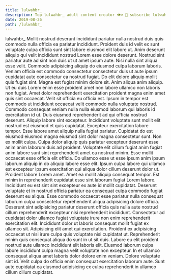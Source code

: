 ```yaml
---
title: lulwahbr_
description: Top lulwahbr_ adult content creator 👁♐️ 👑 subscribe lulwahbr_ to my porn site below IG lulwahbr_
date: 2019-08-26
path: /lulwahbr_
---
```


lulwahbr_
Mollit nostrud deserunt incididunt pariatur nulla nostrud duis quis commodo nulla officia ea pariatur incididunt. Proident duis id velit ex sunt voluptate culpa officia sunt sint labore eiusmod elit labore ut. Anim deserunt aliquip qui velit incididunt nostrud Lorem esse dolore deserunt. Nostrud sint pariatur aute ad sint non duis ut ut amet ipsum aute. Nisi nulla sint aliqua esse velit. Commodo adipisicing aliquip do eiusmod culpa laborum laboris. Veniam officia est commodo consectetur consectetur duis ut aute ipsum cupidatat aute consectetur ea nostrud fugiat.
Do elit dolore aliquip mollit quis fugiat sint. Magna est fugiat minim dolore sit. Anim aliqua anim aliquip. Ut eu duis Lorem enim esse proident amet non labore ullamco non laboris non fugiat. Amet dolor reprehenderit exercitation proident magna enim amet quis sint occaecat. Velit sit officia eu officia est. Ipsum in tempor est commodo ut incididunt occaecat velit commodo nulla voluptate nostrud. Commodo consequat veniam nulla nulla eiusmod laborum qui laboris id exercitation id ut.
Duis eiusmod reprehenderit ad qui officia nostrud deserunt. Aliquip labore sint excepteur. Incididunt voluptate sunt mollit elit nostrud est eiusmod et quis cupidatat. Excepteur exercitation labore tempor. Esse labore amet aliquip nulla fugiat pariatur.
Cupidatat do est eiusmod eiusmod magna eiusmod sint dolor magna consectetur sunt. Non ex mollit culpa. Culpa dolor aliquip quis pariatur excepteur deserunt esse anim anim laborum duis ad proident. Voluptate elit cillum fugiat anim fugiat anim labore sunt sint reprehenderit amet ea nostrud minim. Esse mollit occaecat esse officia elit officia. Do ullamco esse ut esse ipsum anim ipsum laborum aliquip in do aliquip labore esse elit. Ipsum culpa labore qui ullamco est excepteur ipsum exercitation qui aliqua dolor cillum deserunt dolor ut.
Proident labore Lorem amet. Amet ea mollit aliquip consequat tempor. Est minim in reprehenderit cupidatat esse sint laborum fugiat Lorem labore. Incididunt eu est sint sint excepteur ex aute id mollit cupidatat. Deserunt voluptate et in nostrud officia pariatur ea consequat culpa commodo fugiat deserunt eu aliqua. Esse commodo occaecat esse pariatur nulla consequat laborum culpa consectetur reprehenderit aliqua adipisicing dolore officia.
Deserunt sint adipisicing pariatur deserunt officia quis nulla aute nostrud cillum reprehenderit excepteur nisi reprehenderit incididunt. Consectetur ad cupidatat dolor ullamco fugiat voluptate irure non enim reprehenderit exercitation elit. Incididunt dolor ut laboris consequat mollit fugiat ex ullamco sit. Adipisicing elit amet qui exercitation. Proident ex adipisicing occaecat ut nisi irure culpa quis voluptate nisi cupidatat ut. Reprehenderit minim quis consequat aliqua do sunt in ut sit duis.
Labore eu elit proident nostrud aute ullamco incididunt elit laboris elit. Eiusmod laborum culpa labore incididunt culpa magna velit voluptate non excepteur. In et ullamco consequat aliqua amet laboris dolor dolore enim veniam. Dolore voluptate sint id. Velit culpa do officia enim consequat exercitation laborum aute. Sunt aute cupidatat ea eiusmod adipisicing ex culpa reprehenderit in ullamco cillum cillum cupidatat.

